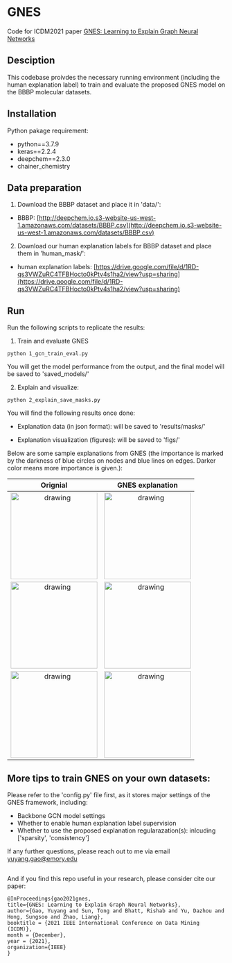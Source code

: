# GNES
Code for ICDM2021 paper [GNES: Learning to Explain Graph Neural Networks](https://www.researchgate.net/profile/Yuyang-Gao-4/publication/355259484_GNES_Learning_to_Explain_Graph_Neural_Networks/links/616986a6b90c512662459391/GNES-Learning-to-Explain-Graph-Neural-Networks.pdf)



## Desciption
This codebase proivdes the necessary running environment (including the human explanation label) to train and evaluate the proposed GNES model on the BBBP molecular datasets. 

##  Installation

Python pakage requirement:
- python==3.7.9
- keras==2.2.4
- deepchem==2.3.0
- chainer_chemistry

## Data preparation

1. Download the BBBP dataset and place it in 'data/':
* BBBP: [http://deepchem.io.s3-website-us-west-1.amazonaws.com/datasets/BBBP.csv](http://deepchem.io.s3-website-us-west-1.amazonaws.com/datasets/BBBP.csv)

2. Download our human explanation labels for BBBP dataset and place them in 'human_mask/':
* human explanation labels: [https://drive.google.com/file/d/1RD-qs3VWZuRC4TFBHocto0kPtv4s1ha2/view?usp=sharing](https://drive.google.com/file/d/1RD-qs3VWZuRC4TFBHocto0kPtv4s1ha2/view?usp=sharing)

## Run 

Run the following scripts to replicate the results:

1. Train and evaluate GNES
```
python 1_gcn_train_eval.py
```
You will get the model performance from the output, and the final model will be saved to 'saved_models/'

2. Explain and visualize:
```
python 2_explain_save_masks.py
```
You will find the following results once done:

- Explanation data (in json format): will be saved to 'results/masks/'

- Explanation visualization (figures): will be saved to 'figs/'

Below are some sample explanations from GNES (the importance is marked by the darkness of blue circles on nodes and blue lines on edges. Darker color means more importance is given.):

Orignial             |  GNES explanation
:-------------------------:|:-------------------------:
<img src="https://github.com/YuyangGao/GNES/blob/main/example_figs/original/73.jpeg" alt="drawing" width="200"/>  |  <img src="https://github.com/YuyangGao/GNES/blob/main/example_figs/GCAM/73.jpeg" alt="drawing" width="200"/>
<img src="https://github.com/YuyangGao/GNES/blob/main/example_figs/original/148.jpeg" alt="drawing" width="200"/>  |  <img src="https://github.com/YuyangGao/GNES/blob/main/example_figs/GCAM/148.jpeg" alt="drawing" width="200"/>
<img src="https://github.com/YuyangGao/GNES/blob/main/example_figs/original/236.jpeg" alt="drawing" width="200"/>  |  <img src="https://github.com/YuyangGao/GNES/blob/main/example_figs/GCAM/236.jpeg" alt="drawing" width="200"/>


## More tips to train GNES on your own datasets:

Please refer to the 'config.py' file first, as it stores major settings of the GNES framework, including:

- Backbone GCN model settings
- Whether to enable human explanation label supervision
- Whether to use the proposed explanation regularazation(s): inlcuding \['sparsity', 'consistency'\] 

If any further questions, please reach out to me via email yuyang.gao@emory.edu

##

And if you find this repo useful in your research, please consider cite our paper:


    

    @InProceedings{gao2021gnes,
    title={GNES: Learning to Explain Graph Neural Networks},
    author={Gao, Yuyang and Sun, Tong and Bhatt, Rishab and Yu, Dazhou and Hong, Sungsoo and Zhao, Liang},
    booktitle = {2021 IEEE International Conference on Data Mining (ICDM)},
    month = {December},
    year = {2021},
    organization={IEEE}
    }
